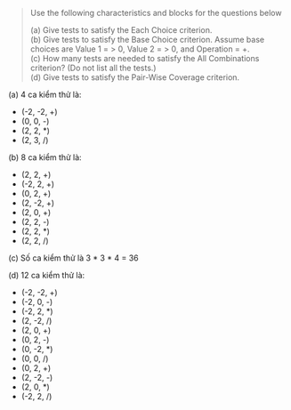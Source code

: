 > Use the following characteristics and blocks for the questions below
>
>(a) Give tests to satisfy the Each Choice criterion.\
 (b) Give tests to satisfy the Base Choice criterion. Assume base
 choices are Value 1 = > 0, Value 2 = > 0, and Operation = +.\
 (c) How many tests are needed to satisfy the All Combinations
 criterion? (Do not list all the tests.)\
 (d) Give tests to satisfy the Pair-Wise Coverage criterion.
>

(a) 4 ca kiểm thử là:
+ (-2, -2, +)
+ (0, 0, -)
+ (2, 2, *)
+ (2, 3, /)

(b) 8 ca kiểm thử là:
+ (2, 2, +)
+ (-2, 2, +)
+ (0, 2, +)
+ (2, -2, +)
+ (2, 0, +)
+ (2, 2, -)
+ (2, 2, *)
+ (2, 2, /)

(c) Số ca kiểm thử là 3 * 3 * 4 = 36


(d) 12 ca kiểm thử là:
+ (-2, -2, +)
+ (-2, 0, -)
+ (-2, 2, *)
+ (2, -2, /)
+ (2, 0, +)
+ (0, 2, -)
+ (0, -2, *)
+ (0, 0, /)
+ (0, 2, +)
+ (2, -2, -)
+ (2, 0, *)
+ (-2, 2, /)
